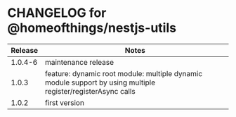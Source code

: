 # CHANGELOG for @homeofthings/nestjs-utils

| Release | Notes                                                                                                        |
| ------- | ------------------------------------------------------------------------------------------------------------ |
| 1.0.4-6 | maintenance release                                                                                          |
| 1.0.3   | feature: dynamic root module: multiple dynamic module support by using multiple register/registerAsync calls |
| 1.0.2   | first version                                                                                                |
